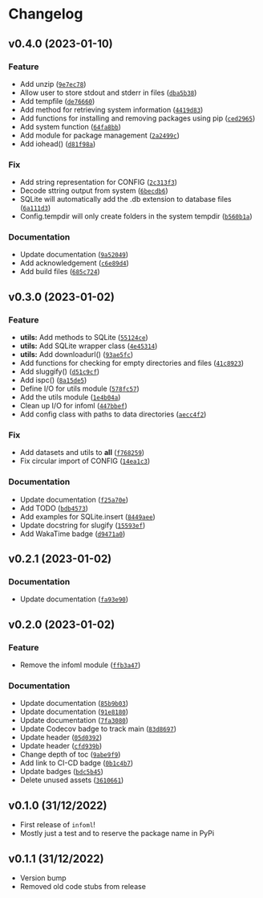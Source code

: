 # Changelog

<!--next-version-placeholder-->

## v0.4.0 (2023-01-10)
### Feature
* Add unzip ([`9e7ec78`](https://github.com/Kabilan108/infoml/commit/9e7ec78e6db4220f0455433a908c2a79016b40d8))
* Allow user to store stdout and stderr in files ([`dba5b38`](https://github.com/Kabilan108/infoml/commit/dba5b38b0c68ff19fe08ddf38719f28b975dd404))
* Add tempfile ([`de76660`](https://github.com/Kabilan108/infoml/commit/de766602336f121a0810eef5203bf3c126ce6fec))
* Add method for retrieving system information ([`4419d83`](https://github.com/Kabilan108/infoml/commit/4419d83890475faf300b8392386d5d54ff15103c))
* Add functions for installing and removing packages using pip ([`ced2965`](https://github.com/Kabilan108/infoml/commit/ced2965826a98af792b3657067b993f73274d1a8))
* Add system function ([`64fa8bb`](https://github.com/Kabilan108/infoml/commit/64fa8bb2329171157c1bba86f4f1a4f7c40c0353))
* Add module for package management ([`2a2499c`](https://github.com/Kabilan108/infoml/commit/2a2499ce151f697c632aee0c2b066292e79b4f55))
* Add iohead() ([`d81f98a`](https://github.com/Kabilan108/infoml/commit/d81f98af8076f38bfb4c2c2db9e0354f40bbc7fa))

### Fix
* Add string representation for CONFIG ([`2c313f3`](https://github.com/Kabilan108/infoml/commit/2c313f3050652d525a78b773b18a3979a63fc0d1))
* Decode sttring output from system ([`6becdb6`](https://github.com/Kabilan108/infoml/commit/6becdb62d2ee9ae61c497f25beb38421416aefe7))
* SQLite will automatically add the .db extension to database files ([`6a111d3`](https://github.com/Kabilan108/infoml/commit/6a111d312742d39a03e3acbe9d6d5ce368362bdd))
* Config.tempdir will only create folders in the system tempdir ([`b560b1a`](https://github.com/Kabilan108/infoml/commit/b560b1aab57ea03b90c04253582aad727108f46d))

### Documentation
* Update documentation ([`9a52049`](https://github.com/Kabilan108/infoml/commit/9a5204988bb74383caa468ab8df4985c67ed261d))
* Add acknowledgement ([`c6e89d4`](https://github.com/Kabilan108/infoml/commit/c6e89d4974e3f3de6e498dee88d2b2db9745ae57))
* Add build files ([`685c724`](https://github.com/Kabilan108/infoml/commit/685c72434214f5558099baf871d0ab8e08ae7bdb))

## v0.3.0 (2023-01-02)
### Feature
* **utils:** Add methods to SQLite ([`55124ce`](https://github.com/Kabilan108/infoml/commit/55124ce9eaf8dfba2400a16366db3a623af60a12))
* **utils:** Add SQLite wrapper class ([`4e45314`](https://github.com/Kabilan108/infoml/commit/4e453143de5c04027f0b2e1fadfb47687fc44d8a))
* **utils:** Add downloadurl() ([`93ae5fc`](https://github.com/Kabilan108/infoml/commit/93ae5fc78956c0fcecccade047d9673292c7884a))
* Add functions for checking for empty directories and files ([`41c8923`](https://github.com/Kabilan108/infoml/commit/41c8923a38b1e0fe1246d9890fbee2665e4612a7))
* Add sluggify() ([`d51c9cf`](https://github.com/Kabilan108/infoml/commit/d51c9cf1b930bdc748fed95721f412dc5f4b81f8))
* Add ispc() ([`8a15de5`](https://github.com/Kabilan108/infoml/commit/8a15de5a69a86680242dba845330787accfe964d))
* Define I/O for utils module ([`578fc57`](https://github.com/Kabilan108/infoml/commit/578fc574f71450ccab11c93e4162851f87f997d0))
* Add the utils module ([`1e4b04a`](https://github.com/Kabilan108/infoml/commit/1e4b04a784de308d1f155bb2510785f762da2300))
* Clean up I/O for infoml ([`447bbef`](https://github.com/Kabilan108/infoml/commit/447bbef0aca2d7338e4688b6c140f5c6e3d802f5))
* Add config class with paths to data directories ([`aecc4f2`](https://github.com/Kabilan108/infoml/commit/aecc4f24d5aba1fd4f1416e54457cf6e98306895))

### Fix
* Add datasets and utils to __all__ ([`f768259`](https://github.com/Kabilan108/infoml/commit/f768259314e3251f1d682310b77a4dbed587cf46))
* Fix circular import of CONFIG ([`14ea1c3`](https://github.com/Kabilan108/infoml/commit/14ea1c3775e7a5acf07922ef1951ca774af8eec3))

### Documentation
* Update documentation ([`f25a70e`](https://github.com/Kabilan108/infoml/commit/f25a70ea790070d2aef0ef4c07eb92b3f14b7cb8))
* Add TODO ([`bdb4573`](https://github.com/Kabilan108/infoml/commit/bdb457304a80077ad9f741df67780b25c11c83d2))
* Add examples for SQLite.insert ([`8449aee`](https://github.com/Kabilan108/infoml/commit/8449aeee157a99dc6e15d16d605a10769c7671eb))
* Update docstring for slugify ([`15593ef`](https://github.com/Kabilan108/infoml/commit/15593efe18a1e72a527690e1bc10989ff1a9052b))
* Add WakaTime badge ([`d9471a0`](https://github.com/Kabilan108/infoml/commit/d9471a06262fabe8633b07a288505764038a6b9b))

## v0.2.1 (2023-01-02)
### Documentation
* Update documentation ([`fa93e90`](https://github.com/Kabilan108/infoml/commit/fa93e9090ffa32eef3e66197b800baf82dd350a2))

## v0.2.0 (2023-01-02)
### Feature
* Remove the infoml module ([`ffb3a47`](https://github.com/Kabilan108/infoml/commit/ffb3a47fbad2f35b4b5fe6ce1f0d75cd152ec039))

### Documentation
* Update documentation ([`85b9b03`](https://github.com/Kabilan108/infoml/commit/85b9b032a87b13ae3c22c1ec43fef7f22420e392))
* Update documentation ([`91e8180`](https://github.com/Kabilan108/infoml/commit/91e818006e06f789c201ed3878cda97b26484a6e))
* Update documentation ([`7fa3080`](https://github.com/Kabilan108/infoml/commit/7fa3080b81208cd151432d076df91f964408fb4d))
* Update Codecov badge to track main ([`83d8697`](https://github.com/Kabilan108/infoml/commit/83d8697fbbe78771d01d2999ed3fff4f8198f7ce))
* Update header ([`05d0392`](https://github.com/Kabilan108/infoml/commit/05d039215a2a049787e2811f741a0a317a9c35d8))
* Update header ([`cfd939b`](https://github.com/Kabilan108/infoml/commit/cfd939bebf543ad50e1bc25f473cb486578934f5))
* Change depth of toc ([`9abe9f9`](https://github.com/Kabilan108/infoml/commit/9abe9f93e2374b41db108b430a09f82bda9d1f78))
* Add link to CI-CD badge ([`0b1c4b7`](https://github.com/Kabilan108/infoml/commit/0b1c4b70937719baa92e9c46a85880d9df243ecd))
* Update badges ([`bdc5b45`](https://github.com/Kabilan108/infoml/commit/bdc5b45b56d8e128e6ed1137718bffb6695c74e9))
* Delete unused assets ([`3610661`](https://github.com/Kabilan108/infoml/commit/3610661f5929898d67813a352d222fc0c632cf41))

## v0.1.0 (31/12/2022)

- First release of `infoml`!
- Mostly just a test and to reserve the package name in PyPi

## v0.1.1 (31/12/2022)

- Version bump
- Removed old code stubs from release
